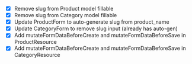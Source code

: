 - [x] Remove slug from Product model fillable
- [x] Remove slug from Category model fillable
- [x] Update ProductForm to auto-generate slug from product_name
- [x] Update CategoryForm to remove slug input (already has auto-gen)
- [x] Add mutateFormDataBeforeCreate and mutateFormDataBeforeSave in ProductResource
- [x] Add mutateFormDataBeforeCreate and mutateFormDataBeforeSave in CategoryResource

